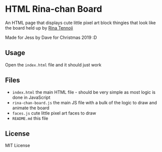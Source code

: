 HTML Rina-chan Board
====================

An HTML page that displays cute little pixel art block thingies that look like
the board held up by [Rina
Tennoji](https://love-live.fandom.com/wiki/Rina_Tennoji)

Made for Jess by Dave for Christmas 2019 :D

Usage
-----

Open the `index.html` file and it should just work

Files
-----

- `index.html` the main HTML file - should be very simple as most logic is done in JavaScript
- `rina-chan-board.js` the main JS file with a bulk of the logic to draw and animate the board
- `faces.js` cute little pixel art faces to draw
- `README.md` this file

License
-------

MIT License
